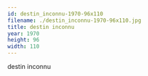 ```yaml
---
id: destin_inconnu-1970-96x110
filename: ./destin_inconnu-1970-96x110.jpg
title: destin inconnu
year: 1970
height: 96
width: 110
---
```


destin inconnu

